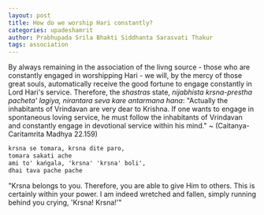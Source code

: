 ```yaml
---
layout: post
title: How do we worship Hari constantly?
categories: upadeshamrit
author: Prabhupada Srila Bhakti Siddhanta Sarasvati Thakur
tags: association
---
```


By always remaining in the association of the livng source - those who are constantly engaged in worshipping Hari - we will, by the mercy of those great souls, automatically receive the good fortune to engage constantly in Lord Hari's service. Therefore, the *shastras* state, *nijabhista krsna-prestha pacheta' lagiya, nirantara seva kare antarmana hana*: "Actually the inhabitants of Vrindavan are very dear to Krishna. If one wants to engage in spontaneous loving service, he must follow the inhabitants of Vrindavan and constantly engage in devotional service within his mind." ~ (Caitanya-Caritamrita Madhya 22.159)

```tex
krsna se tomara, krsna dite paro,
tomara sakati ache
ami to' kańgala, 'krsna' 'krsna' boli',
dhai tava pache pache
```

"Krsna belongs to you. Therefore, you are able to give Him to others. This is certainly within your power. I am indeed wretched and fallen, simply running behind you crying, 'Krsna! Krsna!'"

